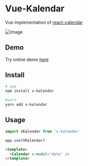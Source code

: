 # Vue-Kalendar

Vue implementation of [react-calendar](https://github.com/wojtekmaj/react-calendar)

![image](https://user-images.githubusercontent.com/43260704/155877284-3c046e4f-65e3-4f86-80f7-8083f77ab6a4.png)

## Demo

Try online demo [here](https://stackblitz.com/edit/vue-mjmwn4)

## Install

```bash
# npm
npm install v-kalendar

#yarn
yarn add v-kalendar
```

## Usage

```js
import VKalendar from 'v-kalendar'

app.use(VKalendar)
```

```html
<template>
  <Calendar v-model="date" />
</template>
```
